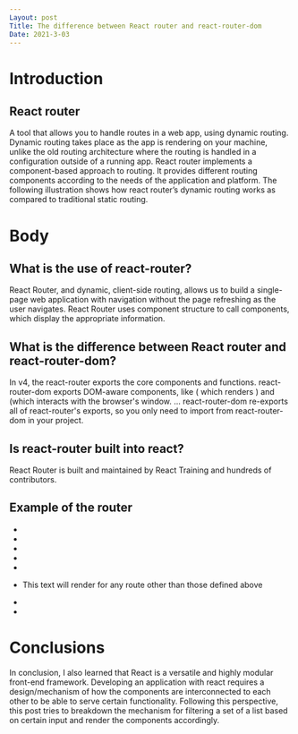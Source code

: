 ```yaml
---
Layout: post
Title: The difference between React router and react-router-dom
Date: 2021-3-03
---
```


# Introduction

## React router

A tool that allows you to handle routes in a web app, using dynamic routing. Dynamic routing takes place as the app is rendering on your machine, unlike the old routing architecture where the routing is handled in a configuration outside of a running app. React router implements a component-based approach to routing. It provides different routing components according to the needs of the application and platform. The following illustration shows how react router’s dynamic routing works as compared to traditional static routing.

# Body

## What is the use of react-router?

React Router, and dynamic, client-side routing, allows us to build a single-page web application with navigation without the page refreshing as the user navigates. React Router uses component structure to call components, which display the appropriate information.

## What is the difference between React router and react-router-dom?

In v4, the react-router exports the core components and functions. react-router-dom exports DOM-aware components, like <Link> ( which renders <a> ) and (which interacts with the browser's window. ... react-router-dom re-exports all of react-router's exports, so you only need to import from react-router-dom in your project.

## Is react-router built into react?

React Router is built and maintained by React Training and hundreds of contributors.

## Example of the router

- <Switch>
- <Route exact path="/"><Home /></Route>
- <Route path="/category"><Category /></Route>
- <Route path="/products"><Products /></Route>
- <Route path="/:id">
- <p>This text will render for any route other than those defined above</p>
- </Route>
- </Switch>

# Conclusions

In conclusion, I also learned that React is a versatile and highly modular front-end framework. Developing an application with react requires a design/mechanism of how the components are interconnected to each other to be able to serve certain functionality. Following this perspective, this post tries to breakdown the mechanism for filtering a set of a list based on certain input and render the components accordingly.

